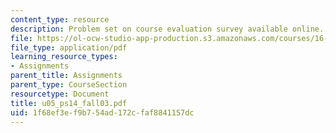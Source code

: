 ```yaml
---
content_type: resource
description: Problem set on course evaluation survey available online.
file: https://ol-ocw-studio-app-production.s3.amazonaws.com/courses/16-01-unified-engineering-i-ii-iii-iv-fall-2005-spring-2006/1f68ef3ef9b754ad172cfaf8841157dc_u05_ps14_fall03.pdf
file_type: application/pdf
learning_resource_types:
- Assignments
parent_title: Assignments
parent_type: CourseSection
resourcetype: Document
title: u05_ps14_fall03.pdf
uid: 1f68ef3e-f9b7-54ad-172c-faf8841157dc
---
```

